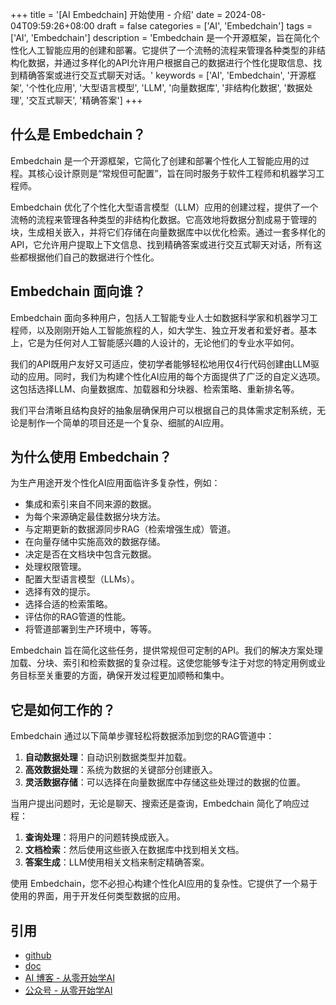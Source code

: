 +++
title = '[AI Embedchain] 开始使用 - 介绍'
date = 2024-08-04T09:59:26+08:00
draft = false
categories = ['AI', 'Embedchain']
tags = ['AI', 'Embedchain']
description = 'Embedchain 是一个开源框架，旨在简化个性化人工智能应用的创建和部署。它提供了一个流畅的流程来管理各种类型的非结构化数据，并通过多样化的API允许用户根据自己的数据进行个性化提取信息、找到精确答案或进行交互式聊天对话。'
keywords = ['AI', 'Embedchain', '开源框架', '个性化应用', '大型语言模型', 'LLM', '向量数据库', '非结构化数据', '数据处理', '交互式聊天', '精确答案']
+++

## 什么是 Embedchain？

Embedchain 是一个开源框架，它简化了创建和部署个性化人工智能应用的过程。其核心设计原则是“常规但可配置”，旨在同时服务于软件工程师和机器学习工程师。

Embedchain 优化了个性化大型语言模型（LLM）应用的创建过程，提供了一个流畅的流程来管理各种类型的非结构化数据。它高效地将数据分割成易于管理的块，生成相关嵌入，并将它们存储在向量数据库中以优化检索。通过一套多样化的API，它允许用户提取上下文信息、找到精确答案或进行交互式聊天对话，所有这些都根据他们自己的数据进行个性化。

## Embedchain 面向谁？

Embedchain 面向多种用户，包括人工智能专业人士如数据科学家和机器学习工程师，以及刚刚开始人工智能旅程的人，如大学生、独立开发者和爱好者。基本上，它是为任何对人工智能感兴趣的人设计的，无论他们的专业水平如何。

我们的API既用户友好又可适应，使初学者能够轻松地用仅4行代码创建由LLM驱动的应用。同时，我们为构建个性化AI应用的每个方面提供了广泛的自定义选项。这包括选择LLM、向量数据库、加载器和分块器、检索策略、重新排名等。

我们平台清晰且结构良好的抽象层确保用户可以根据自己的具体需求定制系统，无论是制作一个简单的项目还是一个复杂、细腻的AI应用。

## 为什么使用 Embedchain？

为生产用途开发个性化AI应用面临许多复杂性，例如：

- 集成和索引来自不同来源的数据。
- 为每个来源确定最佳数据分块方法。
- 与定期更新的数据源同步RAG（检索增强生成）管道。
- 在向量存储中实施高效的数据存储。
- 决定是否在文档块中包含元数据。
- 处理权限管理。
- 配置大型语言模型（LLMs）。
- 选择有效的提示。
- 选择合适的检索策略。
- 评估你的RAG管道的性能。
- 将管道部署到生产环境中，等等。

Embedchain 旨在简化这些任务，提供常规但可定制的API。我们的解决方案处理加载、分块、索引和检索数据的复杂过程。这使您能够专注于对您的特定用例或业务目标至关重要的方面，确保开发过程更加顺畅和集中。

## 它是如何工作的？

Embedchain 通过以下简单步骤轻松将数据添加到您的RAG管道中：

1. **自动数据处理**：自动识别数据类型并加载。
2. **高效数据处理**：系统为数据的关键部分创建嵌入。
3. **灵活数据存储**：可以选择在向量数据库中存储这些处理过的数据的位置。

当用户提出问题时，无论是聊天、搜索还是查询，Embedchain 简化了响应过程：

1. **查询处理**：将用户的问题转换成嵌入。
2. **文档检索**：然后使用这些嵌入在数据库中找到相关文档。
3. **答案生成**：LLM使用相关文档来制定精确答案。

使用 Embedchain，您不必担心构建个性化AI应用的复杂性。它提供了一个易于使用的界面，用于开发任何类型数据的应用。

## 引用

- [github](https://github.com/mem0ai/mem0/tree/main/embedchain)
- [doc](https://docs.embedchain.ai/)
- [AI 博客 - 从零开始学AI](https://ai-blog.aihub2022.top/)
- [公众号 - 从零开始学AI](https://mp.weixin.qq.com/s?__biz=MzA3MDIyNTgzNA==&mid=2649977703&idx=1&sn=fad844c0b592f2d0f6059dbdc56cebb6&chksm=86c7c9a2b1b040b4d1861af0bf2b9ad1aaf6ed42fe7a092e85e7391a917370ed9226997a79c1#rd)
